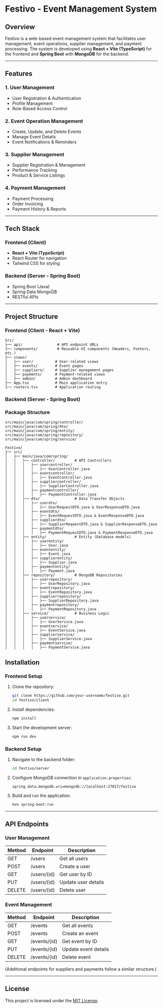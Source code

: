# Festivo - Event Management System

## Overview
Festivo is a web-based event management system that facilitates user management, event operations, supplier management, and payment processing. The system is developed using **React + Vite (TypeScript)** for the frontend and **Spring Boot** with **MongoDB** for the backend.

---

## Features
### 1. **User Management**
   - User Registration & Authentication
   - Profile Management
   - Role-Based Access Control

### 2. **Event Operation Management**
   - Create, Update, and Delete Events
   - Manage Event Details
   - Event Notifications & Reminders

### 3. **Supplier Management**
   - Supplier Registration & Management
   - Performance Tracking
   - Product & Service Listings

### 4. **Payment Management**
   - Payment Processing
   - Order Invoicing
   - Payment History & Reports

---

## Tech Stack
### **Frontend** (Client)
- **React + Vite (TypeScript)**
- React Router for navigation
- Tailwind CSS for styling

### **Backend** (Server - Spring Boot)
- Spring Boot (Java)
- Spring Data MongoDB
- RESTful APIs

---

## Project Structure
### **Frontend (Client - React + Vite)**
```
Src/
├── api/                # API endpoint URLs
├── components/         # Reusable UI components (Headers, Footers, etc.)
├── views/             
│   ├── user/          # User-related views
│   ├── events/        # Event pages
│   ├── suppliers/     # Supplier management pages
│   ├── payments/      # Payment-related views
│   ├── admin/         # Admin dashboard
├── App.tsx            # Main application entry
├── routers.tsx        # Application routing
```

### **Backend (Server - Spring Boot)**
### **Package Structure**
```
src/main/java/com/spring/controller/
src/main/java/com/spring/dto/
src/main/java/com/spring/entity/
src/main/java/com/spring/repository/
src/main/java/com/spring/service/

Festivo/
├── src/
│   ├── main/java/com/spring/
│   │   ├── controller/         # API Controllers
│   │   │   ├── usercontroller/
│   │   │   │   ├── UserController.java
│   │   │   ├── eventcontroller/
│   │   │   │   ├── EventController.java
│   │   │   ├── suppliercontroller/
│   │   │   │   ├── SupplierController.java
│   │   │   ├── paymentcontroller/
│   │   │   │   ├── PaymentController.java
│   │   ├── dto/                # Data Transfer Objects
│   │   │   ├── userdto/
│   │   │   │   ├── UserRequestDTO.java & UserResponseDTO.java
│   │   │   ├── eventdto/
│   │   │   │   ├── EventRequestDTO.java & EventResponseDTO.java
│   │   │   ├── supplierdto/
│   │   │   │   ├── SupplierRequestDTO.java & SupplierResponseDTO.java
│   │   │   ├── paymentdto/
│   │   │   │   ├── PaymentRequestDTO.java & PaymentResponseDTO.java
│   │   ├── entity/             # Entity (Database models)
│   │   │   ├── userentity/
│   │   │   │   ├── User.java
│   │   │   ├── evententity/
│   │   │   │   ├── Event.java
│   │   │   ├── supplierentity/
│   │   │   │   ├── Supplier.java
│   │   │   ├── paymententity/
│   │   │   │   ├── Payment.java
│   │   ├── repository/         # MongoDB Repositories
│   │   │   ├── userrepository/
│   │   │   │   ├── UserRepository.java
│   │   │   ├── eventrepository/
│   │   │   │   ├── EventRepository.java
│   │   │   ├── supplierrepository/
│   │   │   │   ├── SupplierRepository.java
│   │   │   ├── paymentrepository/
│   │   │   │   ├── PaymentRepository.java
│   │   ├── service/            # Business Logic
│   │   │   ├── userservice/
│   │   │   │   ├── UserService.java
│   │   │   ├── eventservice/
│   │   │   │   ├── EventService.java
│   │   │   ├── supplierservice/
│   │   │   │   ├── SupplierService.java
│   │   │   ├── paymentservice/
│   │   │   │   ├── PaymentService.java
```

## Installation
### **Frontend Setup**
1. Clone the repository:
   ```sh
   git clone https://github.com/your-username/festivo.git
   cd festivo/client
   ```
2. Install dependencies:
   ```sh
   npm install
   ```
3. Start the development server:
   ```sh
   npm run dev
   ```

### **Backend Setup**
1. Navigate to the backend folder:
   ```sh
   cd festivo/server
   ```
2. Configure MongoDB connection in `application.properties`:
   ```properties
   spring.data.mongodb.uri=mongodb://localhost:27017/festivo
   ```
3. Build and run the application:
   ```sh
   mvn spring-boot:run
   ```

---

## API Endpoints
### **User Management**
| Method | Endpoint        | Description          |
|--------|----------------|----------------------|
| GET    | /users         | Get all users       |
| POST   | /users         | Create a user       |
| GET    | /users/{id}    | Get user by ID      |
| PUT    | /users/{id}    | Update user details |
| DELETE | /users/{id}    | Delete user         |

### **Event Management**
| Method | Endpoint        | Description            |
|--------|----------------|------------------------|
| GET    | /events        | Get all events        |
| POST   | /events        | Create an event       |
| GET    | /events/{id}   | Get event by ID       |
| PUT    | /events/{id}   | Update event details  |
| DELETE | /events/{id}   | Delete event          |

(Additional endpoints for suppliers and payments follow a similar structure.)

---

## License
This project is licensed under the [MIT License](LICENSE).

